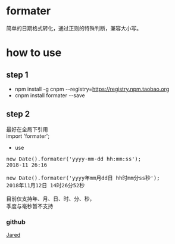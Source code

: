# formater
简单的日期格式转化，通过正则的特殊判断，兼容大小写。 

# how to use
## step 1
- npm install -g cnpm --registry=https://registry.npm.taobao.org
- cnpm install formater --save

## step 2
最好在全局下引用
<br/>
import 'formater';

- use

<pre>
new Date().formater('yyyy-mm-dd hh:mm:ss');
2018-11 26:16

new Date().formater('yyyy年mm月dd日 hh时mm分ss秒');
2018年11月12日 14时26分52秒

目前仅支持年、月、日、时、分、秒，
季度与毫秒暂不支持
</pre>

### github
[Jared](https://github.com/aisriver/formater.git)